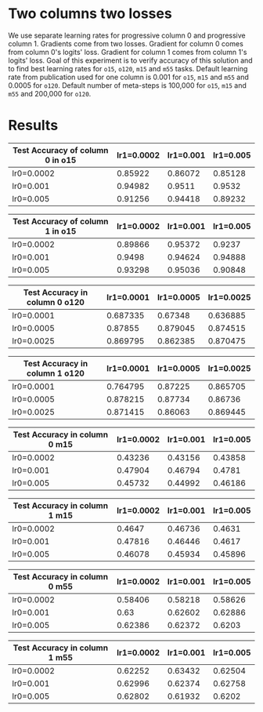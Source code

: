 # Two columns two losses

We use separate learning rates for progressive column 0 and progressive column 1. Gradients come from two losses. Gradient for column 0 comes from column 0's logits' loss. Gradient for column 1 comes from column 1's logits' loss. Goal of this experiment is to verify accuracy of this solution and to find best learning rates for `o15`, `o120`, `m15` and `m55` tasks. Default learning rate from publication used for one column is 0.001 for `o15`, `m15` and `m55` and 0.0005 for `o120`. Default number of meta-steps is 100,000 for `o15`, `m15` and `m55` and 200,000 for `o120`.

# Results

Test Accuracy of column 0 in o15 | lr1=0.0002 | lr1=0.001 | lr1=0.005
--- | --- | --- | ---
lr0=0.0002 | 0.85922 | 0.86072 | 0.85128
lr0=0.001 | 0.94982 | 0.9511 | 0.9532
lr0=0.005 | 0.91256 | 0.94418 | 0.89232

Test Accuracy of column 1 in o15 | lr1=0.0002 | lr1=0.001 | lr1=0.005
--- | --- | --- | ---
lr0=0.0002 | 0.89866 | 0.95372 | 0.9237
lr0=0.001 | 0.9498 | 0.94624 | 0.94888
lr0=0.005 | 0.93298 | 0.95036 | 0.90848

Test Accuracy in column 0 o120 | lr1=0.0001 | lr1=0.0005 | lr1=0.0025
--- | --- | --- | ---
lr0=0.0001 | 0.687335 | 0.67348 | 0.636885
lr0=0.0005 | 0.87855 | 0.879045 | 0.874515
lr0=0.0025 | 0.869795 | 0.862385 | 0.870475

Test Accuracy in column 1 o120 | lr1=0.0001 | lr1=0.0005 | lr1=0.0025
--- | --- | --- | ---
lr0=0.0001 | 0.764795 | 0.87225 | 0.865705
lr0=0.0005 | 0.878215 | 0.87734 | 0.86736
lr0=0.0025 | 0.871415 | 0.86063 | 0.869445

Test Accuracy in column 0 m15 | lr1=0.0002 | lr1=0.001 | lr1=0.005
--- | --- | --- | ---
lr0=0.0002 | 0.43236 | 0.43156 | 0.43858
lr0=0.001 | 0.47904 | 0.46794 | 0.4781
lr0=0.005 | 0.45732 | 0.44992 | 0.46186

Test Accuracy in column 1 m15 | lr1=0.0002 | lr1=0.001 | lr1=0.005
--- | --- | --- | ---
lr0=0.0002 | 0.4647 | 0.46736 | 0.4631
lr0=0.001 | 0.47816 | 0.46446 | 0.4617
lr0=0.005 | 0.46078 | 0.45934 | 0.45896

Test Accuracy in column 0 m55 | lr1=0.0002 | lr1=0.001 | lr1=0.005
--- | --- | --- | ---
lr0=0.0002 | 0.58406 | 0.58218 | 0.58626
lr0=0.001 | 0.63 | 0.62602 | 0.62886
lr0=0.005 | 0.62386 | 0.62372 | 0.6203

Test Accuracy in column 1 m55 | lr1=0.0002 | lr1=0.001 | lr1=0.005
--- | --- | --- | ---
lr0=0.0002 | 0.62252 | 0.63432 | 0.62504
lr0=0.001 | 0.62996 | 0.62374 | 0.62758
lr0=0.005 | 0.62802 | 0.61932 | 0.6202
